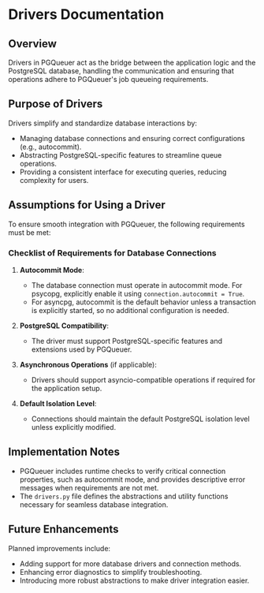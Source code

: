 # Drivers Documentation

## Overview
Drivers in PGQueuer act as the bridge between the application logic and the PostgreSQL database, handling the communication and ensuring that operations adhere to PGQueuer's job queueing requirements.

## Purpose of Drivers
Drivers simplify and standardize database interactions by:

- Managing database connections and ensuring correct configurations (e.g., autocommit).
- Abstracting PostgreSQL-specific features to streamline queue operations.
- Providing a consistent interface for executing queries, reducing complexity for users.

## Assumptions for Using a Driver
To ensure smooth integration with PGQueuer, the following requirements must be met:

### Checklist of Requirements for Database Connections

1. **Autocommit Mode**:
   - The database connection must operate in autocommit mode. For psycopg, explicitly enable it using `connection.autocommit = True`.
   - For asyncpg, autocommit is the default behavior unless a transaction is explicitly started, so no additional configuration is needed.

2. **PostgreSQL Compatibility**:
   - The driver must support PostgreSQL-specific features and extensions used by PGQueuer.

3. **Asynchronous Operations** (if applicable):
   - Drivers should support asyncio-compatible operations if required for the application setup.

4. **Default Isolation Level**:
   - Connections should maintain the default PostgreSQL isolation level unless explicitly modified.

## Implementation Notes
- PGQueuer includes runtime checks to verify critical connection properties, such as autocommit mode, and provides descriptive error messages when requirements are not met.
- The `drivers.py` file defines the abstractions and utility functions necessary for seamless database integration.

## Future Enhancements
Planned improvements include:

- Adding support for more database drivers and connection methods.
- Enhancing error diagnostics to simplify troubleshooting.
- Introducing more robust abstractions to make driver integration easier.

